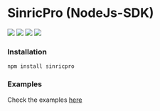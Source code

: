 # SinricPro (NodeJs-SDK)

[![](https://img.shields.io/npm/v/sinricpro)](https://www.npmjs.com/package/sinricpro)
[![](https://img.shields.io/npm/dependency-version/sinricpro/dev/eslint)](https://www.npmjs.com/package/sinricpro)
[![](https://img.shields.io/bundlephobia/min/sinricpro)](https://www.npmjs.com/package/sinricpro)
[![](https://img.shields.io/github/languages/code-size/sinricpro/nodejs-sdk)](https://www.npmjs.com/package/sinricpro)

### Installation

```
npm install sinricpro
```

### Examples
Check the examples [here](https://github.com/sinricpro/nodejs-sdk/tree/master/examples) 